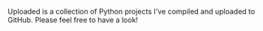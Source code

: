 Uploaded is a collection of Python projects I've compiled and uploaded to GitHub. Please feel free to have a look!

